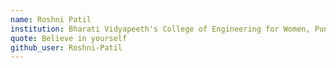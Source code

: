```yaml
---
name: Roshni Patil
institution: Bharati Vidyapeeth's College of Engineering for Women, Pune
quote: Believe in yourself
github_user: Roshni-Patil
---
```

